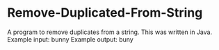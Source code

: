 # Remove-Duplicated-From-String
A program to remove duplicates from a string. This was written in Java.
Example input: bunny
Example output: buny
